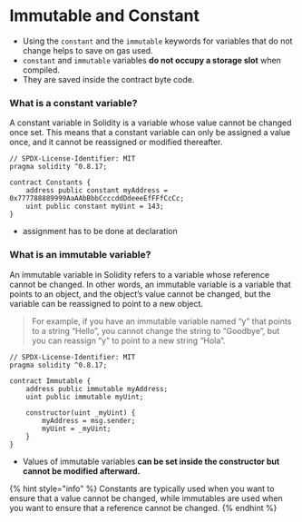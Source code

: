 # Immutable and Constant

* Using the `constant` and the `immutable` keywords for variables that do not change helps to save on gas used.&#x20;
* `constant` and `immutable` variables **do not occupy a storage slot** when compiled.&#x20;
* They are saved inside the contract byte code.&#x20;

### What is a constant variable? <a href="#9286" id="9286"></a>

A constant variable in Solidity is a variable whose value cannot be changed once set. This means that a constant variable can only be assigned a value once, and it cannot be reassigned or modified thereafter.

```solidity
// SPDX-License-Identifier: MIT
pragma solidity ^0.8.17;

contract Constants {
    address public constant myAddress = 0x777788889999AaAAbBbbCcccddDdeeeEfFFfCcCc;
    uint public constant myUint = 143;
}
```

* assignment has to be done at declaration

### What is an immutable variable? <a href="#b8a9" id="b8a9"></a>

An immutable variable in Solidity refers to a variable whose reference cannot be changed. In other words, an immutable variable is a variable that points to an object, and the object’s value cannot be changed, but the variable can be reassigned to point to a new object.

> For example, if you have an immutable variable named “y” that points to a string “Hello”, you cannot change the string to “Goodbye”, but you can reassign “y” to point to a new string “Hola”.

```solidity
// SPDX-License-Identifier: MIT
pragma solidity ^0.8.17;

contract Immutable {
    address public immutable myAddress;
    uint public immutable myUint;

    constructor(uint _myUint) {
        myAddress = msg.sender;
        myUint = _myUint;
    }
}
```

* Values of immutable variables **can be set inside the constructor but cannot be modified afterward.**&#x20;

{% hint style="info" %}
Constants are typically used when you want to ensure that a value cannot be changed, while immutables are used when you want to ensure that a reference cannot be changed.
{% endhint %}
